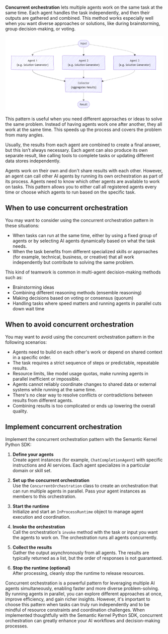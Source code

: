 **Concurrent orchestration** lets multiple agents work on the same task at the same time. Each agent handles the task independently, and then their outputs are gathered and combined. This method works especially well when you want diverse approaches or solutions, like during brainstorming, group decision-making, or voting.

![Diagram of concurrent orchestration flow.](../media/multi-agent-concurrent.png)

This pattern is useful when you need different approaches or ideas to solve the same problem. Instead of having agents work one after another, they all work at the same time. This speeds up the process and covers the problem from many angles. 

Usually, the results from each agent are combined to create a final answer, but this isn’t always necessary. Each agent can also produce its own separate result, like calling tools to complete tasks or updating different data stores independently.

Agents work on their own and don't share results with each other. However, an agent can call other AI agents by running its own orchestration as part of its process. Agents need to know which other agents are available to work on tasks. This pattern allows you to either call all registered agents every time or choose which agents to run based on the specific task.

## When to use concurrent orchestration

You may want to consider using the concurrent orchestration pattern in these situations:

- When tasks can run at the same time, either by using a fixed group of agents or by selecting AI agents dynamically based on what the task needs.
- When the task benefits from different specialized skills or approaches (for example, technical, business, or creative) that all work independently but contribute to solving the same problem.

This kind of teamwork is common in multi-agent decision-making methods such as:

- Brainstorming ideas
- Combining different reasoning methods (ensemble reasoning)
- Making decisions based on voting or consensus (quorum)
- Handling tasks where speed matters and running agents in parallel cuts down wait time

## When to avoid concurrent orchestration

You may want to avoid using the concurrent orchestration pattern in the following scenarios:

- Agents need to build on each other's work or depend on shared context in a specific order.
- The task requires a strict sequence of steps or predictable, repeatable results.
- Resource limits, like model usage quotas, make running agents in parallel inefficient or impossible.
- Agents cannot reliably coordinate changes to shared data or external systems while running at the same time.
- There's no clear way to resolve conflicts or contradictions between results from different agents.
- Combining results is too complicated or ends up lowering the overall quality.

## Implement concurrent orchestration 

Implement the concurrent orchestration pattern with the Semantic Kernel Python SDK:

1. **Define your agents**  
   Create agent instances (for example, `ChatCompletionAgent`) with specific instructions and AI services. Each agent specializes in a particular domain or skill set.

1. **Set up the concurrent orchestration**  
   Use the `ConcurrentOrchestration` class to create an orchestration that can run multiple agents in parallel. Pass your agent instances as members to this orchestration.

1. **Start the runtime**  
   Initialize and start an `InProcessRuntime` object to manage agent execution and coordination.

1. **Invoke the orchestration**  
   Call the orchestration's `invoke` method with the task or input you want the agents to work on. The orchestration runs all agents concurrently.

1. **Collect the results**  
   Gather the output asynchronously from all agents. The results are typically returned as a list, but the order of responses is not guaranteed.

1. **Stop the runtime (optional)**  
   After processing, cleanly stop the runtime to release resources.

Concurrent orchestration is a powerful pattern for leveraging multiple AI agents simultaneously, enabling faster and more diverse problem-solving. By running agents in parallel, you can explore different approaches at once, improve efficiency, and gain richer insights. However, it's important to choose this pattern when tasks can truly run independently and to be mindful of resource constraints and coordination challenges. When implemented thoughtfully with the Semantic Kernel Python SDK, concurrent orchestration can greatly enhance your AI workflows and decision-making processes.
